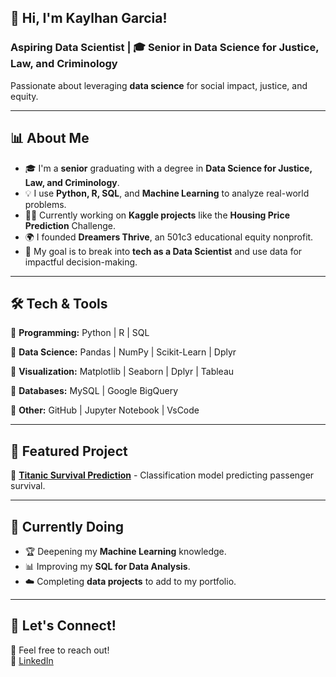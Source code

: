 
## 👋 Hi, I'm Kaylhan Garcia!

### Aspiring Data Scientist | 🎓 Senior in Data Science for Justice, Law, and Criminology  
Passionate about leveraging **data science** for social impact, justice, and equity.  

---

## 📊 About Me
- 🎓 I'm a **senior** graduating with a degree in **Data Science for Justice, Law, and Criminology**.
- 💡 I use **Python, R, SQL**, and **Machine Learning** to analyze real-world problems.
- 👩‍💻 Currently working on **Kaggle projects** like the **Housing Price Prediction** Challenge.
- 🌍 I founded **Dreamers Thrive**, an 501c3 educational equity nonprofit.
- 🎯 My goal is to break into **tech as a Data Scientist** and use data for impactful decision-making.

---

## 🛠️ Tech & Tools
🔹 **Programming:** Python | R | SQL  

🔹 **Data Science:** Pandas | NumPy | Scikit-Learn | Dplyr

🔹 **Visualization:** Matplotlib | Seaborn | Dplyr | Tableau  

🔹 **Databases:** MySQL | Google BigQuery  

🔹 **Other:** GitHub | Jupyter Notebook | VsCode 

---

## 📂 Featured Project
🔹 [**Titanic Survival Prediction**](https://github.com/kerawyd/TitanicKaggleChallenge) - Classification model predicting passenger survival.  

---

## 🌱 Currently Doing
- 🏆 Deepening my **Machine Learning** knowledge.  
- 📊 Improving my **SQL for Data Analysis**.  
- ☁️ Completing **data projects** to add to my portfolio. 

---

## 💬 Let's Connect!
📩 Feel free to reach out!  
💼 [LinkedIn](https://www.linkedin.com/in/kaylhan-garcia/) 
